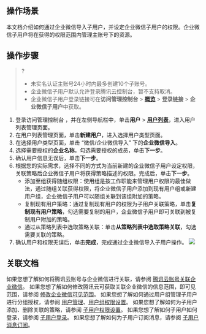 ## 操作场景

本文档介绍如何通过企业微信导入子用户，并设定企业微信子用户的权限。企业微信子用户将在获得的权限范围内管理主账号下的资源。

## 操作步骤

> ? 
>
> - 未实名认证主账号24小时内最多创建10个子账号。
> - 企业微信子用户默认允许登录腾讯云控制台，暂不支持取消。
> - 企业微信子用户登录链接可在**访问管理控制台** > **[概览](https://console.cloud.tencent.com/cam/overview)** > **登录链接** > **企业微信子用户**中获取。

1. 登录访问管理控制台 ，并在左侧导航栏中，单击**用户** > <b>[用户列表](https://console.cloud.tencent.com/cam)</b>，进入用户列表管理页面。
2. 在用户列表管理页面，单击**新建用户**，进入选择用户类型页面。
3. 在选择用户类型页面，单击 “微信/企业微信导入” 下的**企业微信导入**。
4. 选择需要授权的**企业名称**，勾选需要授权的成员，单击**下一步**。
5. 确认用户信息无误后，单击**下一步**。
6. 根据您的实际需求，选择不同的方式为当前新建的企业微信子用户设定权限，关联策略后企业微信子用户将获得策略描述的权限。完成后，单击**下一步**。
   - 添加至组获得随组权限：使用组是按工作职能来管理用户权限的最佳做法，通过随组关联获得权限，将企业微信子用户添加到现有用户组或新建用户组，企业微信子用户可以随组关联到该组附加的策略。
   - 复制现有用户策略：通过复制现有用户的权限为子用户关联策略，单击**复制现有用户策略**，勾选需要复制的用户，企业微信子用户即可关联到被复制用户附加的策略。
   - 通过从策略列表中选取策略关联：单击**从策略列表中选取策略关联**，勾选需要关联的策略。
7. 确认用户和权限无误后，单击**完成**，完成通过企业微信导入子用户操作。
   ![](https://qcloudimg.tencent-cloud.cn/raw/32c78bd23f22139384ec9b3eec935f9c.png)


## 关联文档

 如果您想了解如何将腾讯云账号与企业微信进行关联，请参阅 [腾讯云账号关联企业微信](https://cloud.tencent.com/document/product/598/14482)。
 如果您想了解如何修改腾讯云可获取关联企业微信的信息范围，即可见范围，请参阅 [修改企业微信可见范围](https://cloud.tencent.com/document/product/598/36314)。
 如果您想了解如何通过用户组管理子用户进行分组授权，请参阅 [用户管理](https://cloud.tencent.com/document/product/598/10599)、[用户组权限设置](https://cloud.tencent.com/document/product/598/37299)。
如果您想了解如何为子用户添加、删除关联的策略，请参阅 [子用户权限设置](https://cloud.tencent.com/document/product/598/36256)。
如果您想了解如何子用户如何登录，请参阅 [子用户登录](https://cloud.tencent.com/document/product/598/39133)。
如果您想了解如何为子用户订阅消息，请参阅 [子用户消息订阅](https://cloud.tencent.com/document/product/598/36257)。
